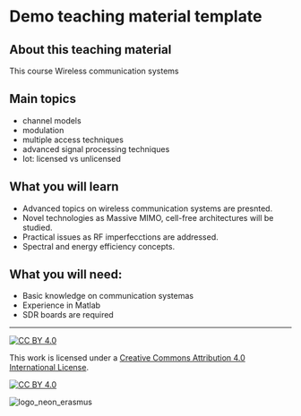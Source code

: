 # Demo teaching material template
## About this teaching material
This course Wireless communication systems

## Main topics
* channel models
* modulation
* multiple access techniques
* advanced signal processing techniques
* Iot: licensed vs unlicensed 

## What you will learn
* Advanced topics on wireless communication systems are presnted.
* Novel technologies as Massive MIMO, cell-free architectures will be studied.
* Practical issues as RF imperfecctions are addressed.
* Spectral and energy efficiency concepts.

## What you will need:
* Basic knowledge on communication systemas
* Experience in Matlab 
* SDR  boards are required

***
[![CC BY 4.0][cc-by-shield]][cc-by]

This work is licensed under a
[Creative Commons Attribution 4.0 International License][cc-by].

[![CC BY 4.0][cc-by-image]][cc-by]

[cc-by]: http://creativecommons.org/licenses/by/4.0/
[cc-by-image]: https://i.creativecommons.org/l/by/4.0/88x31.png
[cc-by-shield]: https://img.shields.io/badge/License-CC%20BY%204.0-lightgrey.svg
![logo_neon_erasmus](https://user-images.githubusercontent.com/49734900/153255554-d0157b48-ceea-40c7-9ca8-ce098fe193e8.png)
